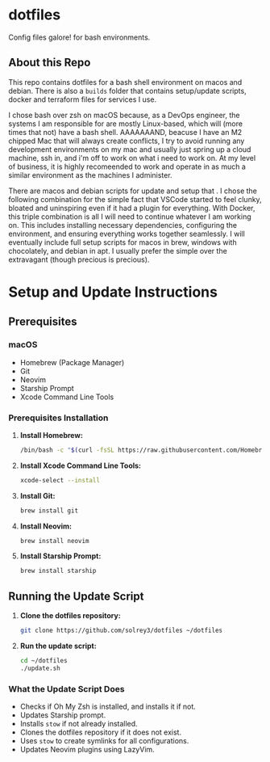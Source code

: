 # dotfiles

Config files galore! for bash environments.

## About this Repo

This repo contains dotfiles for a bash shell environment on macos and debian. There is also a `builds` folder that contains setup/update scripts, docker and terraform files for services I use. 

I chose bash over zsh on macOS because, as a DevOps engineer, the systems I am responsible for are mostly Linux-based, which will (more times that not) have a bash shell. AAAAAAAND, beacuse I have an M2 chipped Mac that will always create conflicts, I try to avoid running any development environments on my mac and usually just spring up a cloud machine, ssh in, and i'm off to work on what i need to work on. At my level of business, it is highly recomeended to work and operate in as much a similar environment as the machines I administer.

There are macos and debian scripts for update and setup that . I chose the following combination for the simple fact that VSCode started to feel clunky, bloated and uninspiring even if it had a plugin for everything. With Docker, this triple combination is all I will need to continue whatever I am working on. This includes installing necessary dependencies, configuring the environment, and ensuring everything works together seamlessly. I will eventually include full setup scripts for macos in brew, windows with chocolately, and debian in apt.  I usually prefer the simple over the extravagant (though precious is precious).

# Setup and Update Instructions

## Prerequisites

### macOS
- Homebrew (Package Manager)
- Git
- Neovim
- Starship Prompt
- Xcode Command Line Tools

### Prerequisites Installation

1. **Install Homebrew:**

    ```sh
    /bin/bash -c "$(curl -fsSL https://raw.githubusercontent.com/Homebrew/install/HEAD/install.sh)"
    ```

2. **Install Xcode Command Line Tools:**

    ```sh
    xcode-select --install
    ```

3. **Install Git:**

    ```sh
    brew install git
    ```

4. **Install Neovim:**

    ```sh
    brew install neovim
    ```

5. **Install Starship Prompt:**

    ```sh
    brew install starship
    ```

## Running the Update Script

1. **Clone the dotfiles repository:**

    ```sh
    git clone https://github.com/solrey3/dotfiles ~/dotfiles
    ```

2. **Run the update script:**

    ```sh
    cd ~/dotfiles
    ./update.sh
    ```

### What the Update Script Does

- Checks if Oh My Zsh is installed, and installs it if not.
- Updates Starship prompt.
- Installs `stow` if not already installed.
- Clones the dotfiles repository if it does not exist.
- Uses `stow` to create symlinks for all configurations.
- Updates Neovim plugins using LazyVim.
